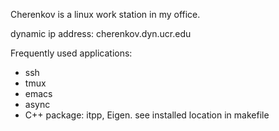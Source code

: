 Cherenkov is a linux work station in my office.

dynamic ip address: cherenkov.dyn.ucr.edu

Frequently used applications:

* ssh
* tmux
* emacs
* async
* C++ package: itpp, Eigen. see installed location in makefile

